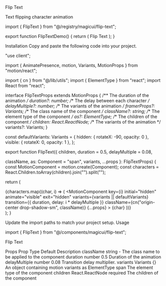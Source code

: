 Flip Text

Text flipping character animation

import { FlipText } from "@/registry/magicui/flip-text";
 
export function FlipTextDemo() {
  return (
    <FlipText className="text-4xl font-bold -tracking-widest text-black dark:text-white md:text-7xl md:leading-[5rem]">
      Flip Text
    </FlipText>
  );
}

Installation
Copy and paste the following code into your project.

"use client";
 
import { AnimatePresence, motion, Variants, MotionProps } from "motion/react";
 
import { cn } from "@/lib/utils";
import { ElementType } from "react";
import React from "react";
 
interface FlipTextProps extends MotionProps {
  /** The duration of the animation */
  duration?: number;
  /** The delay between each character */
  delayMultiple?: number;
  /** The variants of the animation */
  framerProps?: Variants;
  /** The class name of the component */
  className?: string;
  /** The element type of the component */
  as?: ElementType;
  /** The children of the component */
  children: React.ReactNode;
  /** The variants of the animation */
  variants?: Variants;
}
 
const defaultVariants: Variants = {
  hidden: { rotateX: -90, opacity: 0 },
  visible: { rotateX: 0, opacity: 1 },
};
 
export function FlipText({
  children,
  duration = 0.5,
  delayMultiple = 0.08,
 
  className,
  as: Component = "span",
  variants,
  ...props
}: FlipTextProps) {
  const MotionComponent = motion.create(Component);
  const characters = React.Children.toArray(children).join("").split("");
 
  return (
    <div className="flex justify-center space-x-2">
      <AnimatePresence mode="wait">
        {characters.map((char, i) => (
          <MotionComponent
            key={i}
            initial="hidden"
            animate="visible"
            exit="hidden"
            variants={variants || defaultVariants}
            transition={{ duration, delay: i * delayMultiple }}
            className={cn("origin-center drop-shadow-sm", className)}
            {...props}
          >
            {char}
          </MotionComponent>
        ))}
      </AnimatePresence>
    </div>
  );
}

Update the import paths to match your project setup.
Usage

import { FlipText } from "@/components/magicui/flip-text";

<FlipText>Flip Text</FlipText>

Props
Prop	Type	Default	Description
className	string	-	The class name to be applied to the component
duration	number	0.5	Duration of the animation
delayMultiple	number	0.08	Transition delay multiplier.
variants	Variants	{}	An object containing motion variants
as	ElementType	span	The element type of the component
children	React.ReactNode	required	The children of the component